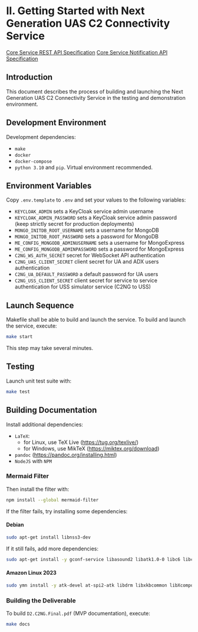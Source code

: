 # II. Getting Started with Next Generation UAS C2 Connectivity Service

[Core Service REST API Specification](./c2ng.yaml)
[Core Service Notification API Specification](./c2ng-async.yaml)

## Introduction

This document describes the process of building and launching the Next Generation UAS C2 Connectivity Service in the testing and demonstration environment.

## Development Environment

Development dependencies:

* `make`
* `docker`
* `docker-compose`
* `python 3.10` and `pip`. Virtual environment recommended.

## Environment Variables

Copy `.env.template` to `.env` and set your values to the following variables:

* `KEYCLOAK_ADMIN` sets a KeyCloak service admin username
* `KEYCLOAK_ADMIN_PASSWORD` sets a KeyCloak service admin password (keep strictly secret for production deployments)
* `MONGO_INITDB_ROOT_USERNAME` sets a username for MongoDB
* `MONGO_INITDB_ROOT_PASSWORD` sets a password for MongoDB
* `ME_CONFIG_MONGODB_ADMINUSERNAME` sets a username for MongoExpress
* `ME_CONFIG_MONGODB_ADMINPASSWORD` sets a password for MongoExpress
* `C2NG_WS_AUTH_SECRET` secret for WebSocket API authentication
* `C2NG_UAS_CLIENT_SECRET` client secret for UA and ADX users authentication
* `C2NG_UA_DEFAULT_PASSWORD` a default password for UA users 
* `C2NG_USS_CLIENT_SECRET` client secret for service to service authentication for USS simulator service (C2NG to USS)

## Launch Sequence

Makefile shall be able to build and launch the service. To build and launch the service, execute:

```sh
make start
```

This step may take several minutes.

## Testing

Launch unit test suite with:

```sh
make test
```

## Building Documentation

Install additional dependencies:

* `LaTeX`:
  * for Linux, use TeX Live (<https://tug.org/texlive/>)
  * for Windows, use MikTeX (<https://miktex.org/download>)
* `pandoc` (<https://pandoc.org/installing.html>)
* `NodeJS` with `NPM`

### Mermaid Filter

Then install the filter with:

```sh
npm install --global mermaid-filter
```

If the filter fails, try installing some dependencies:

#### Debian

```sh
sudo apt-get install libnss3-dev
```

If it still fails, add more dependencies:

```sh
sudo apt-get install -y gconf-service libasound2 libatk1.0-0 libc6 libcairo2 libcups2 libdbus-1-3 libexpat1 libfontconfig1 libgcc1 libgconf-2-4 libgdk-pixbuf2.0-0 libglib2.0-0 libgtk-3-0 libnspr4 libpango-1.0-0 libpangocairo-1.0-0 libstdc++6 libx11-6 libx11-xcb1 libxcb1 libxcomposite1 libxcursor1 libxdamage1 libxext6 libxfixes3 libxi6 libxrandr2 libxrender1 libxss1 libxtst6 ca-certificates fonts-liberation libappindicator1 libnss3 lsb-release xdg-utils wget libgbm-dev
```

#### Amazon Linux 2023

```sh
sudo ymn install -y atk-devel at-spi2-atk libdrm libxkbcommon libXcomposite libXdamage libXrandr libgbm pango alsa-lib 
```

### Building the Deliverable

To build `D2.C2NG.Final.pdf` (MVP documentation), execute:

```sh
make docs
```
